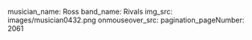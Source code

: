 musician_name: Ross
band_name: Rivals
img_src: images/musician0432.png
onmouseover_src: 
pagination_pageNumber: 2061